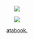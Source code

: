 <p align=center> <img src=https://komarev.com/ghpvc/?username=headfirst4halos&color=571a19&style=flat-square&label=AAHW+ADVERSARIES> </p>
<p align="center"><img src="https://files.catbox.moe/6i216a.png"></p>

<p align="center"><a href="https://iridescentidealism.atabook.org">atabook.</p>

